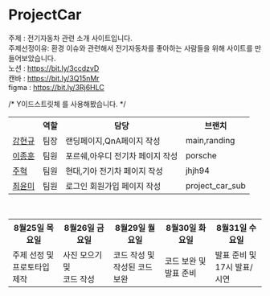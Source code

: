 # ProjectCar
주제 : 전기자동차 관련 소개 사이트입니다. <br>
주제선정이유: 환경 이슈와 관련해서 전기자동차를 좋아하는 사람들을 위해 사이트를 만들어보았습니다.<br>
노션 : https://bit.ly/3ccdzvD <br>
캔바 : https://bit.ly/3Q15nMr <br>
figma : https://bit.ly/3Rj6HLC <br>

/* Y이드스트릿체 를 사용해봤습니다. */ <br>
<table>
 <tr>
   <th></th>
   <th>역할</th>
   <th>담당</th>
   <th>브랜치</th>
</tr>
 <tr>
   <td><a href="https://github.com/kanghyungyu3614">강현규<a/></td>
   <td>팀장</td>
   <td>랜딩페이지,QnA페이지 작성</td>
   <td>main,randing</td>
</tr>
  <tr>
   <td><a href="https://github.com/ljh0407">이종훈<a/></td>
   <td>팀원</td>
   <td>포르쉐,아우디 전기차 페이지 작성</td>
   <td>porsche</td>
</tr>
  <tr>
   <td><a href="https://github.com/Jooh94">주혁<a/></td>
   <td>팀원</td>
   <td>현대,기아 전기차 페이지 작성</td>
   <td>jhjh94 </td>
</tr>
  <tr>
   <td><a href="https://github.com/dive27">최윤미<a/></td>
   <td>팀원</td>
   <td>로그인 회원가입 페이지 작성</td>
   <td>project_car_sub</td>
</tr>
</table>
 <br>
 <table>
 <tr>
   <th>  8월25일 목요일  </th>
   <th>  8월26일 금요일  </th>
   <th>  8월29일 월요일  </th>
   <th>  8월30일 화요일  </th>
   <th>  8월31일 수요일  </th>
</tr>
 <tr>
   <td>주제 선정 및<br> 프로토타입 제작</td>
   <td>사진 모으기 및<br> 코드 작성</td>
   <td>코드 작성 및<br> 작성된 코드 보완</td>
   <td>코드 보완 및<br> 발표 준비</td>
   <td>발표 준비 및<br> 17시 발표/시연</td>
</tr>
</table>
 <br>
